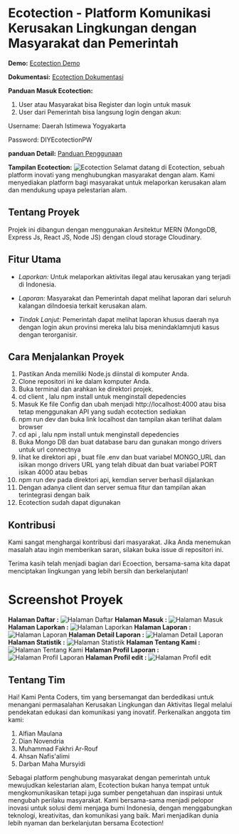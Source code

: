 # Ecotection - Platform Komunikasi Kerusakan Lingkungan dengan Masyarakat dan Pemerintah

**Demo:** [Ecotection Demo](https://ecotection.netlify.app/)

**Dokumentasi:** [Ecotection Dokumentasi](https://drive.google.com/file/d/1a058n-naK82MaHUlLf5HpDSDSob_toyF/view?usp=sharing)

**Panduan Masuk Ecotection:**
1. User atau Masyarakat bisa Register dan login untuk masuk
2. User dari Pemerintah bisa langsung login dengan akun:
   
Username: Daerah Istimewa Yogyakarta

Password: DIYEcotectionPW

**panduan Detail:** [Panduan Penggunaan](https://drive.google.com/drive/folders/1bbF0KtXO7C5UvgBWEQZnue85Xla_u2OC?usp=sharing )

**Tampilan Ecotection:**
![Ecotection ](https://res.cloudinary.com/alfianmna/image/upload/v1712904075/Screenshot_2024-04-12_133906_rcajqm.png)
Selamat datang di Ecotection, sebuah platform inovati yang menghubungkan masyarakat dengan alam. Kami menyediakan platform bagi masyarakat untuk melaporkan kerusakan alam dan mendukung upaya pelestarian alam.

## Tentang Proyek

Projek ini dibangun dengan menggunakan Arsitektur MERN (MongoDB, Express Js, React JS, Node JS) dengan cloud storage Cloudinary.

## Fitur Utama

- _Laporkan:_ Untuk melaporkan aktivitas ilegal atau kerusakan yang terjadi di Indonesia.

- _Laporan:_ Masyarakat dan Pemerintah dapat melihat laporan dari seluruh kalangan diIndoesia terkait kerusakan alam.

- _Tindak Lanjut:_ Pemerintah dapat melihat laporan khusus daerah nya dengan login akun provinsi mereka lalu bisa menindaklamnjuti kasus dengan terorganisir.

## Cara Menjalankan Proyek

1. Pastikan Anda memiliki Node.js diinstal di komputer Anda.
2. Clone repositori ini ke dalam komputer Anda.
3. Buka terminal dan arahkan ke direktori projek.
4. cd client , lalu npm install untuk menginstall depedencies
5. Masuk Ke file Config dan ubah menjadi http://localhost:4000 atau bisa tetap menggunakan API yang sudah ecotection sediakan
6. npm run dev dan buka link localhost dan tampilan akan terlihat dalam browser
7. cd api , lalu npm install untuk menginstall depedencies
8. Buka Mongo DB dan buat database baru dan gunakan mongo drivers untuk url connectnya
9. lihat ke direktori api , buat file .env dan buat variabel MONGO_URL dan isikan mongo drivers URL yang telah dibuat dan buat variabel PORT isikan 4000 atau bebas
10. npm run dev pada direktori api, kemdian server berhasil dijalankan
11. Dengan adanya client dan server semua fitur dan tampilan akan terintegrasi dengan baik
12. Ecotection sudah dapat digunakan

## Kontribusi

Kami sangat menghargai kontribusi dari masyarakat. Jika Anda menemukan masalah atau ingin memberikan saran, silakan buka issue di repositori ini.

Terima kasih telah menjadi bagian dari Ecoection, bersama-sama kita dapat menciptakan lingkungan yang lebih bersih dan berkelanjutan!

# Screenshot Proyek

**Halaman Daftar :**
![Halaman Daftar](https://res.cloudinary.com/alfianmna/image/upload/v1712904076/Screenshot_2024-04-12_133808_hpu0du.png)
**Halaman Masuk :**
![Halaman Masuk](https://res.cloudinary.com/alfianmna/image/upload/v1712903879/Screenshot_2024-04-12_133733_d2dnpf.png)
**Halaman Laporkan :**
![Halaman Laporkan](https://res.cloudinary.com/alfianmna/image/upload/v1712904084/Screenshot_2024-04-12_133819_yhmrsi.png)
**Halaman Laporan :**
![Halaman Laporan](https://res.cloudinary.com/alfianmna/image/upload/v1712904075/Screenshot_2024-04-12_133835_h7qvk7.png)
**Halaman Detail Laporan :**
![Halaman Detail Laporan](https://res.cloudinary.com/alfianmna/image/upload/v1712904078/Screenshot_2024-04-12_134039_cu6px6.png)
**Halaman Statistik :**
![Halaman Statistik](https://res.cloudinary.com/alfianmna/image/upload/v1712904075/Screenshot_2024-04-12_133849_iwsd6g.png)
**Halaman Tentang Kami :**
![Halaman Tentang Kami](https://res.cloudinary.com/alfianmna/image/upload/v1712904081/Screenshot_2024-04-12_133857_zpwfe0.png)
**Halaman Profil Laporan :**
![Halaman Profil Laporan](https://res.cloudinary.com/alfianmna/image/upload/v1712904072/Screenshot_2024-04-12_133935_og2jgx.png)
**Halaman Profil edit :**
![Halaman Profil edit](https://res.cloudinary.com/alfianmna/image/upload/v1712904750/Screenshot_2024-04-12_135209_hqyurg.png)

## Tentang Tim

Hai! Kami Penta Coders, tim yang bersemangat dan berdedikasi untuk menangani permasalahan Kerusakan Lingkungan dan Aktivitas Ilegal melalui pendekatan edukasi dan komunikasi yang inovatif. Perkenalkan anggota tim kami:

1. Alfian Maulana
2. Dian Novendria
3. Muhammad Fakhri Ar-Rouf
4. Ahsan Nafis'alimi
5. Darban Maha Mursyidi

Sebagai platform penghubung masyarakat dengan pemerintah untuk mewujudkan kelestarian alam, Ecotection bukan hanya tempat untuk mengkomunikasikan tetapi juga sumber pengetahuan dan inspirasi untuk mengubah perilaku masyarakat. Kami bersama-sama menjadi pelopor inovasi untuk solusi demi menjaga bumi Indonesia, dengan menggabungkan teknologi, kreativitas, dan komunikasi yang baik. Mari menjadikan dunia lebih nyaman dan berkelanjutan bersama Ecotection!
